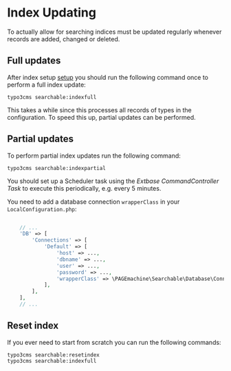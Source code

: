 # Index Updating

To actually allow for searching indices must be updated regularly whenever records are added, changed or deleted.

## Full updates

After index setup [setup](index-setup.md) you should run the following command once to perform a full index update:

    typo3cms searchable:indexfull

This takes a while since this processes all records of types in the configuration. To speed this up, partial updates can be performed.

## Partial updates

To perform partial index updates run the following command:

    typo3cms searchable:indexpartial

You should set up a Scheduler task using the _Extbase CommandController Task_ to execute this periodically, e.g. every 5 minutes.

You need to add a database connection `wrapperClass` in your `LocalConfiguration.php`:


```php

    // ...
    'DB' => [
        'Connections' => [
            'Default' => [
                'host' => ...,
                'dbname' => ...,
                'user' => ...,
                'password' => ...,
                'wrapperClass' => \PAGEmachine\Searchable\Database\Connection::class,
            ],
        ],
    ],
    // ...
```

## Reset index

If you ever need to start from scratch you can run the following commands:

    typo3cms searchable:resetindex
    typo3cms searchable:indexfull
